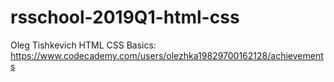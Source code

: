 # rsschool-2019Q1-html-css
Oleg Tishkevich
HTML CSS Basics: https://www.codecademy.com/users/olezhka19829700162128/achievements